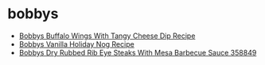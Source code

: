 # bobbys

 * [Bobbys Buffalo Wings With Tangy Cheese Dip Recipe](../../index/b/bobbys-buffalo-wings-with-tangy-cheese-dip-recipe.json)
 * [Bobbys Vanilla Holiday Nog Recipe](../../index/b/bobbys-vanilla-holiday-nog-recipe.json)
 * [Bobbys Dry Rubbed Rib Eye Steaks With Mesa Barbecue Sauce 358849](../../index/b/bobbys-dry-rubbed-rib-eye-steaks-with-mesa-barbecue-sauce-358849.json)
